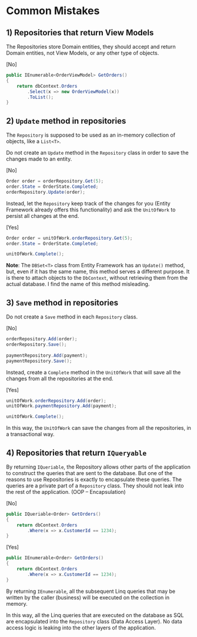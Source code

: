 # Common Mistakes

## 1) Repositories that return View Models

The Repositories store Domain entities, they should accept and return Domain entities, not View Models, or any other type of objects.

[No]

```csharp
public IEnumerable<OrderViewModel> GetOrders() 
{
    return dbContext.Orders
        .Select(x => new OrderViewModel(x))
        .ToList();
}
```

## 2) `Update` method in repositories

The `Repository` is supposed to be used as an in-memory collection of objects, like a `List<T>`.

Do not create an `Update` method in the `Repository` class in order to save the changes made to an entity.

[No]

```csharp
Order order = orderRepository.Get(5);
order.State = OrderState.Completed;
orderRepository.Update(order);
```

Instead, let the `Repository` keep track of the changes for you (Entity Framework already offers this functionality) and ask the `UnitOfWork` to persist all changes at the end.

[Yes]

```csharp
Order order = unitOfWork.orderRepository.Get(5);
order.State = OrderState.Completed;

unitOfWork.Complete();
```

**Note**: The `DBSet<T>` class from Entity Framework has an `Update()` method, but, even if it has the same name, this method serves a different purpose. It is there to attach objects to the `DbContext`, without retrieving them from the actual database. I find the name of this method misleading.

## 3) `Save` method in repositories

Do not create a `Save` method in each `Repository` class.

[No]

```csharp
orderRepository.Add(order);
orderRepository.Save();
 
paymentRepository.Add(payment);
paymentRepository.Save();
```

Instead, create a `Complete` method in the `UnitOfWork` that will save all the changes from all the repositories at the end.

[Yes]

```csharp
unitOfWork.orderRepository.Add(order);
unitOfWork.paymentRepository.Add(payment);

unitOfWork.Complete();
```

In this way, the `UnitOfWork` can save the changes from all the repositories, in a transactional way.

## 4) Repositories that return `IQueryable`

By returning `IQueriable`, the Repository allows other parts of the application to construct the queries that are sent to the database. But one of the reasons to use Repositories is exactly to encapsulate these queries. The queries are a private part of a `Repository` class. They should not leak into the rest of the application. (OOP – Encapsulation)

[No]

```csharp
public IQueriable<Order> GetOrders()
{
	return dbContext.Orders
    	.Where(x => x.CustomerId == 1234);
}
```

[Yes]

```csharp
public IEnumerable<Order> GetOrders()
{
	return dbContext.Orders
    	.Where(x => x.CustomerId == 1234);
}
```

By returning `IEnumerable`, all the subsequent Linq queries that may be written by the caller (business) will be executed on the collection in memory.

In this way, all the Linq queries that are executed on the database as SQL are encapsulated into the `Repository` class (Data Access Layer). No data access logic is leaking into the other layers of the application.